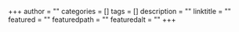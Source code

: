 +++
author = ""
categories = []
tags = []
description = ""
linktitle = ""
featured = ""
featuredpath = ""
featuredalt = ""
+++

